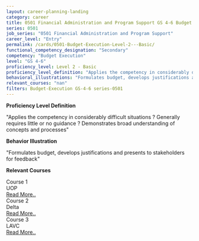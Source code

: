 ```yaml
---
layout: career-planning-landing
category: career
title: 0501 Financial Administration and Program Support GS 4-6 Budget Execution
series: 0501
job_series: "0501 Financial Administration and Program Support"
career_level: "Entry"
permalink: /cards/0501-Budget-Execution-Level-2---Basic/
functional_competency_designation: "Secondary"
competency: "Budget Execution"
level: "GS 4-6"
proficiency_level: Level 2 - Basic
proficiency_level_definition: "Applies the competency in considerably difficult situations ? Generally requires little or no guidance ? Demonstrates broad understanding of concepts and processes"
behavioral_illustrations: "Formulates budget, develops justifications and presents to stakeholders for feedback"
relevant_courses: "nan"
filters: Budget-Execution GS-4-6 series-0501
---
```


<p><b>Proficiency Level Definition</b></p>
<p>"Applies the competency in considerably difficult situations ? Generally requires little or no guidance ? Demonstrates broad understanding of concepts and processes"</p>
<p><b>Behavior Illustration</b></p>
<p>"Formulates budget, develops justifications and presents to stakeholders for feedback"</p>
<p><b>Relevant Courses</b></p>
<div class="cfo-courses-outer"><div class="cfo-courses-inner">Course 1</div><div class="cfo-courses-inner">UOP</div><div class="cfo-courses-inner"><a href="/cards/0501-Budget-Execution-Level-2---Basic/">Read More..</a></div></div>
<div class="cfo-courses-outer"><div class="cfo-courses-inner">Course 2</div><div class="cfo-courses-inner">Delta</div><div class="cfo-courses-inner"><a href="/cards/0501-Budget-Execution-Level-2---Basic/">Read More..</a></div></div>
<div class="cfo-courses-outer"><div class="cfo-courses-inner">Course 3</div><div class="cfo-courses-inner">LAVC</div><div class="cfo-courses-inner"><a href="/cards/0501-Budget-Execution-Level-2---Basic/">Read More..</a></div></div>
